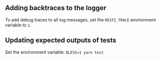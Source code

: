 ## Adding backtraces to the logger
To add debug traces to all log messages, set the `MISTI_TRACE` environment variable to `1`.

## Updating expected outputs of tests
Set the environment variable: `BLESS=1 yarn test`.
